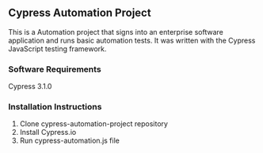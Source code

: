 ## Cypress Automation Project

This is a Automation project that signs into an enterprise software application and runs basic automation tests. It was written with the Cypress JavaScript testing framework.

### Software Requirements

Cypress 3.1.0

### Installation Instructions

1. Clone cypress-automation-project repository</br>
2. Install Cypress.io</br>
3. Run cypress-automation.js file</br>